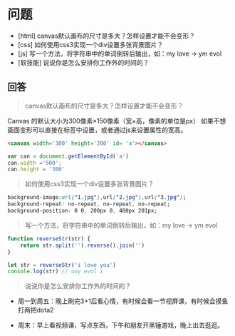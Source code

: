# 问题

+ [html] canvas默认画布的尺寸是多大？怎样设置才能不会变形？
+ [css] 如何使用css3实现一个div设置多张背景图片？
+ [js] 写一个方法，将字符串中的单词倒转后输出，如：my love -> ym evol
+ [软技能] 说说你是怎么安排你工作外的时间的？

## 回答

>  canvas默认画布的尺寸是多大？怎样设置才能不会变形？

Canvas 的默认大小为300像素×150像素（宽×高，像素的单位是px）
如果不想画面变形可以直接在标签中设置，或者通过js来设置属性的宽高。

```html
<canvas width='300' height='200' id= 'a'></canvas>
```

```javascript
var can = document.getElementById('a')
can.width ='500';
can.height = '300'
```

> 如何使用css3实现一个div设置多张背景图片？

```css
background-image:url("1.jpg"),url("2.jpg"),url("3.jpg");
background-repeat: no-repeat, no-repeat, no-repeat;
background-position: 0 0, 200px 0, 400px 201px;
```

> 写一个方法，将字符串中的单词倒转后输出，如：my love -> ym evol

```javascript
function reverseStr(str) {
    return str.split('').reverse().join('')
}

let str = reverseStr('i love you') 
console.log(str) // uoy evol i
```

>  说说你是怎么安排你工作外的时间的？

+ 周一到周五：晚上刷完3+1后看心情，有时候会看一节视屏课，有时候会摸鱼打两把dota2

+ 周末：早上看视频课，写点东西，下午和朋友开黑锤游戏，晚上出去逛逛。
